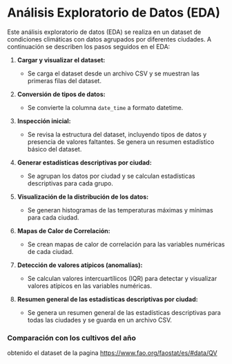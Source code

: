 # Análisis Exploratorio de Datos (EDA)

Este análisis exploratorio de datos (EDA) se realiza en un dataset de condiciones climáticas con datos agrupados por diferentes ciudades. A continuación se describen los pasos seguidos en el EDA:

1. **Cargar y visualizar el dataset:**
   - Se carga el dataset desde un archivo CSV y se muestran las primeras filas del dataset.

2. **Conversión de tipos de datos:**
   - Se convierte la columna `date_time` a formato datetime.

3. **Inspección inicial:**
   - Se revisa la estructura del dataset, incluyendo tipos de datos y presencia de valores faltantes. Se genera un resumen estadístico básico del dataset.

4. **Generar estadísticas descriptivas por ciudad:**
   - Se agrupan los datos por ciudad y se calculan estadísticas descriptivas para cada grupo.

5. **Visualización de la distribución de los datos:**
   - Se generan histogramas de las temperaturas máximas y mínimas para cada ciudad.

6. **Mapas de Calor de Correlación:**
   - Se crean mapas de calor de correlación para las variables numéricas de cada ciudad.

7. **Detección de valores atípicos (anomalías):**
   - Se calculan valores intercuartílicos (IQR) para detectar y visualizar valores atípicos en las variables numéricas.

8. **Resumen general de las estadísticas descriptivas por ciudad:**
   - Se genera un resumen general de las estadísticas descriptivas para todas las ciudades y se guarda en un archivo CSV.

### Comparación con los cultivos del año
 obtenido el dataset de la pagina 
 https://www.fao.org/faostat/es/#data/QV

